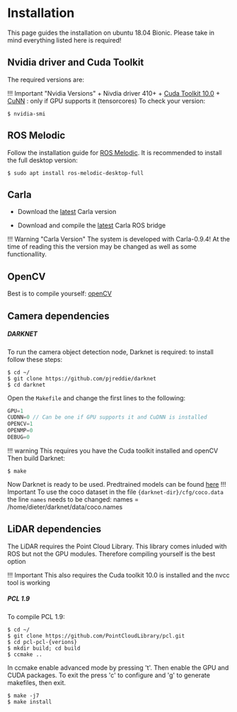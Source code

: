 # Installation
This page guides the installation on ubuntu 18.04 Bionic. Please take in mind everything listed here is required!

## Nvidia driver and Cuda Toolkit
The required versions are:

!!! Important "Nvidia Versions"
    + Nivdia driver 410+
    + [Cuda Toolkit 10.0](https://developer.nvidia.com/cuda-10.0-download-archive)
    + [CuNN](https://developer.nvidia.com/cudnn) : only if GPU supports it (tensorcores)
To check your version:
```
$ nvidia-smi
```

## ROS Melodic
Follow the installation guide for [ROS Melodic](http://wiki.ros.org/melodic/Installation/Ubuntu).
It is recommended to install the full desktop version:
```shell
$ sudo apt install ros-melodic-desktop-full
```
## Carla
* Download the [latest](https://github.com/carla-simulator/carla/blob/master/Docs/download.md) Carla version 

* Download and compile the [latest](https://github.com/carla-simulator/ros-bridge) Carla ROS bridge

!!! Warning "Carla Version"
    The system is developed with Carla-0.9.4! At the time of reading this the version may be changed as well as some functionallity.

## OpenCV
Best is to compile yourself: [openCV](https://docs.opencv.org/master/d7/d9f/tutorial_linux_install.html)

## Camera dependencies
##### DARKNET
To run the camera object detection node, Darknet is required:
to install follow these steps:
```shell
$ cd ~/
$ git clone https://github.com/pjreddie/darknet
$ cd darknet
```
Open the `Makefile` and change the first lines to the following:
```c++
GPU=1
CUDNN=0 // Can be one if GPU supports it and CuDNN is installed
OPENCV=1
OPENMP=0
DEBUG=0
```
!!! warning
    This requires you have the Cuda toolkit installed and openCV
Then build Darknet:
```shell 
$ make
```
Now Darknet is ready to be used. Predtrained models can be found [here]()
!!! Important
    To use the coco dataset in the file `{darknet-dir}/cfg/coco.data` the line `names` needs to be changed:
    names = /home/dieter/darknet/data/coco.names

## LiDAR dependencies

The LiDAR requires the Point Cloud Library. This library comes inluded with ROS but not the GPU modules. Therefore compiling yourself is the best option

!!! Important
    This also requires the Cuda toolkit 10.0 is installed and the nvcc tool is working

##### PCL 1.9
To compile PCL 1.9:
```shell
$ cd ~/
$ git clone https://github.com/PointCloudLibrary/pcl.git
$ cd pcl-pcl-{verions}
$ mkdir build; cd build
$ ccmake ..
```
In ccmake enable advanced mode by pressing 't'. Then enable the GPU and CUDA packages. To exit the press 'c' to configure and 'g' to generate makefiles, then exit.
```shell
$ make -j7
$ make install
```






